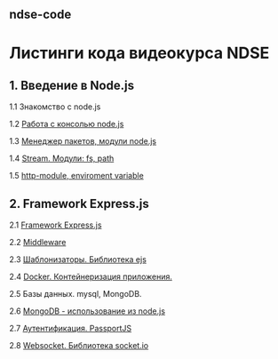 ## ndse-code
# Листинги кода видеокурса NDSE

## 1. Введение в Node.js
1.1 Знакомство с node.js

1.2 [Работа с консолью node.js](1.2-console)

1.3 [Менеджер пакетов, модули node.js](1.3-packages)

1.4 [Stream. Модули: fs, path](1.4-stream)

1.5 [http-module, enviroment variable](1.5-http)

## 2. Framework Express.js
2.1 [Framework Express.js](2.1-express)

2.2 [Middleware](2.2-middleware)

2.3 [Шаблонизаторы. Библиотека ejs](2.3-ejs)

2.4 [Docker. Контейнеризация приложения.](2.4-docker)

2.5 Базы данных. mysql, MongoDB.

2.6 [MongoDB - использование из node.js](2.6-mongo)

2.7 [Аутентификация. PassportJS](2.7-auth)

2.8 [Websocket. Библиотека socket.io](2.8-websocket)
